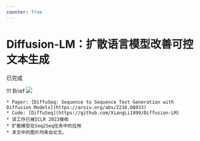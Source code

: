 ```yaml
---
counter: True   
---
```


# Diffusion-LM：扩散语言模型改善可控文本生成

<div class="badges">
<span class="badge full-implement-badge">已完成</span>
</div>

!!! Brief
    ![](https://david-pigeon.github.io/notebook/images/Paper/Diffusion/Text_gen/diffuseq_0.png)
    
    * Paper: [DiffuSeq: Sequence to Sequence Text Generation with Diffusion Models](https://arxiv.org/abs/2210.08933)
    * Code: [DiffuSeq](https://github.com/XiangLi1999/Diffusion-LM)
    * 该工作已被ICLR 2023接收
    * 扩散模型在Seq2Seq任务中的应用
    * 本文中的图片均来自论文。